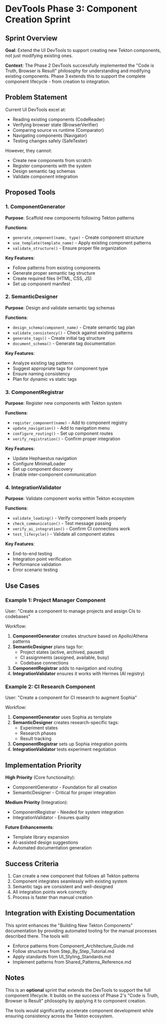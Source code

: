# DevTools Phase 3: Component Creation Sprint

## Sprint Overview

**Goal**: Extend the UI DevTools to support creating new Tekton components, not just modifying existing ones.

**Context**: The Phase 2 DevTools successfully implemented the "Code is Truth, Browser is Result" philosophy for understanding and modifying existing components. Phase 3 extends this to support the complete component lifecycle - from creation to integration.

## Problem Statement

Current UI DevTools excel at:
- Reading existing components (CodeReader)
- Verifying browser state (BrowserVerifier)
- Comparing source vs runtime (Comparator)
- Navigating components (Navigator)
- Testing changes safely (SafeTester)

However, they cannot:
- Create new components from scratch
- Register components with the system
- Design semantic tag schemas
- Validate component integration

## Proposed Tools

### 1. ComponentGenerator
**Purpose**: Scaffold new components following Tekton patterns

**Functions**:
- `generate_component(name, type)` - Create component structure
- `use_template(template_name)` - Apply existing component patterns
- `validate_structure()` - Ensure proper file organization

**Key Features**:
- Follow patterns from existing components
- Generate proper semantic tag structure
- Create required files (HTML, CSS, JS)
- Set up component manifest

### 2. SemanticDesigner
**Purpose**: Design and validate semantic tag schemas

**Functions**:
- `design_schema(component_name)` - Create semantic tag plan
- `validate_consistency()` - Check against existing patterns
- `generate_tags()` - Create initial tag structure
- `document_schema()` - Generate tag documentation

**Key Features**:
- Analyze existing tag patterns
- Suggest appropriate tags for component type
- Ensure naming consistency
- Plan for dynamic vs static tags

### 3. ComponentRegistrar
**Purpose**: Register new components with Tekton system

**Functions**:
- `register_component(name)` - Add to component registry
- `update_navigation()` - Add to navigation menu
- `configure_routing()` - Set up component routes
- `verify_registration()` - Confirm proper integration

**Key Features**:
- Update Hephaestus navigation
- Configure MinimalLoader
- Set up component discovery
- Enable inter-component communication

### 4. IntegrationValidator
**Purpose**: Validate component works within Tekton ecosystem

**Functions**:
- `validate_loading()` - Verify component loads properly
- `check_communication()` - Test message passing
- `verify_ai_integration()` - Confirm CI connections work
- `test_lifecycle()` - Validate all component states

**Key Features**:
- End-to-end testing
- Integration point verification
- Performance validation
- Error scenario testing

## Use Cases

### Example 1: Project Manager Component
User: "Create a component to manage projects and assign CIs to codebases"

Workflow:
1. **ComponentGenerator** creates structure based on Apollo/Athena patterns
2. **SemanticDesigner** plans tags for:
   - Project states (active, archived, paused)
   - CI assignments (assigned, available, busy)
   - Codebase connections
3. **ComponentRegistrar** adds to navigation and routing
4. **IntegrationValidator** ensures it works with Hermes (AI registry)

### Example 2: CI Research Component
User: "Create a component for CI research to augment Sophia"

Workflow:
1. **ComponentGenerator** uses Sophia as template
2. **SemanticDesigner** creates research-specific tags:
   - Experiment states
   - Research phases
   - Result tracking
3. **ComponentRegistrar** sets up Sophia integration points
4. **IntegrationValidator** tests experiment negotiation

## Implementation Priority

**High Priority** (Core functionality):
- ComponentGenerator - Foundation for all creation
- SemanticDesigner - Critical for proper integration

**Medium Priority** (Integration):
- ComponentRegistrar - Needed for system integration
- IntegrationValidator - Ensures quality

**Future Enhancements**:
- Template library expansion
- AI-assisted design suggestions
- Automated documentation generation

## Success Criteria

1. Can create a new component that follows all Tekton patterns
2. Component integrates seamlessly with existing system
3. Semantic tags are consistent and well-designed
4. All integration points work correctly
5. Process is faster than manual creation

## Integration with Existing Documentation

This sprint enhances the "Building New Tekton Components" documentation by providing automated tooling for the manual processes described there. The tools will:
- Enforce patterns from Component_Architecture_Guide.md
- Follow structures from Step_By_Step_Tutorial.md
- Apply standards from UI_Styling_Standards.md
- Implement patterns from Shared_Patterns_Reference.md

## Notes

This is an **optional** sprint that extends the DevTools to support the full component lifecycle. It builds on the success of Phase 2's "Code is Truth, Browser is Result" philosophy by applying it to component creation.

The tools would significantly accelerate component development while ensuring consistency across the Tekton ecosystem.